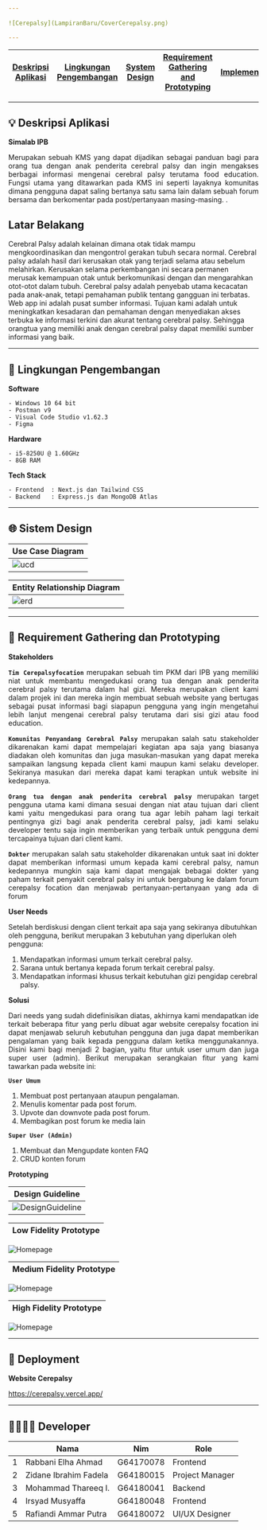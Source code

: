 ```yaml
---
 
![Cerepalsy](LampiranBaru/CoverCerepalsy.png)

---
```

[Deskripsi Aplikasi](#-deskripsi-aplikasi) | [Lingkungan Pengembangan](#-lingkungan-pengembangan) | [System Design](#-system-design) | [Requirement Gathering and Prototyping](#-requirement-gathering-and-prototyping) | [Implementation](#-implementation)| [Deployment](#-deployment) | [Developer](#-developer)
:---:|:---:|:---:|:---:|:---:|:---:|:---:

---

## 💡 Deskripsi Aplikasi
__Simalab IPB__
<p align="justify"> Merupakan sebuah KMS yang dapat dijadikan sebagai panduan bagi para orang tua dengan anak penderita cerebral palsy dan ingin mengakses berbagai informasi mengenai cerebral palsy terutama food education. Fungsi utama yang ditawarkan pada KMS ini seperti layaknya komunitas dimana pengguna dapat saling bertanya satu sama lain dalam sebuah forum bersama dan berkomentar pada post/pertanyaan masing-masing.
.</p>

## Latar Belakang

Cerebral Palsy adalah kelainan dimana otak tidak mampu mengkoordinasikan dan mengontrol gerakan tubuh secara normal. Cerebral palsy adalah hasil dari kerusakan otak yang terjadi selama atau sebelum melahirkan. Kerusakan selama perkembangan ini secara permanen merusak kemampuan otak untuk berkomunikasi dengan dan mengarahkan otot-otot dalam tubuh. Cerebral palsy adalah penyebab utama kecacatan pada anak-anak, tetapi pemahaman publik tentang gangguan ini terbatas. Web app ini adalah pusat sumber informasi. Tujuan kami adalah untuk meningkatkan kesadaran dan pemahaman dengan menyediakan akses terbuka ke informasi terkini dan akurat tentang cerebral palsy. Sehingga orangtua yang memiliki anak dengan cerebral palsy dapat memiliki sumber informasi yang baik.

---

## 🚧 Lingkungan Pengembangan

__Software__
```
- Windows 10 64 bit
- Postman v9   
- Visual Code Studio v1.62.3
- Figma
```
__Hardware__
```
- i5-8250U @ 1.60GHz 
- 8GB RAM
```
__Tech Stack__
```
- Frontend  : Next.js dan Tailwind CSS
- Backend   : Express.js dan MongoDB Atlas
```
---

## 🌐 Sistem Design

**Use Case Diagram** | 
------------ |
 ![ucd](LampiranBaru/UCD.jpeg) |


 **Entity Relationship Diagram** | 
------------ |
 ![erd](LampiranBaru/ERD.jpeg) |

---

## 🙋 Requirement Gathering dan Prototyping

__Stakeholders__

<p align="justify"> <code><b>Tim Cerepalsyfocation</b></code> merupakan sebuah tim PKM dari IPB yang memiliki niat untuk membantu mengedukasi orang tua dengan anak penderita cerebral palsy terutama dalam hal gizi. Mereka merupakan client kami dalam projek ini dan mereka ingin membuat sebuah website yang bertugas sebagai pusat informasi bagi siapapun pengguna yang ingin mengetahui lebih lanjut mengenai cerebral palsy terutama dari sisi gizi atau food education.</p>
  
<p align="justify"> <code><b>Komunitas Penyandang Cerebral Palsy</b></code> merupakan salah satu stakeholder dikarenakan kami dapat mempelajari kegiatan apa saja yang biasanya diadakan oleh komunitas dan juga masukan-masukan yang dapat mereka sampaikan langsung kepada client kami maupun kami selaku developer. Sekiranya masukan dari mereka dapat kami terapkan untuk website ini kedepannya.</p>
  
<p align="justify"> <code><b>Orang tua dengan anak penderita cerebral palsy</b></code> merupakan target pengguna utama kami dimana sesuai dengan niat atau tujuan dari client kami yaitu mengedukasi para orang tua agar lebih paham lagi terkait pentingnya gizi bagi anak penderita cerebral palsy, jadi kami selaku developer tentu saja ingin memberikan yang terbaik untuk pengguna demi tercapainya tujuan dari client kami.</p>

<p align="justify"> <code><b>Dokter</b></code> merupakan salah satu stakeholder dikarenakan untuk saat ini dokter dapat memberikan informasi umum kepada kami cerebral palsy, namun kedepannya mungkin saja kami dapat mengajak bebagai dokter yang paham terkait penyakit cerebral palsy ini untuk bergabung ke dalam forum cerepalsy focation dan menjawab pertanyaan-pertanyaan yang ada di forum</p>

__User Needs__

Setelah berdiskusi dengan client terkait apa saja yang sekiranya dibutuhkan oleh pengguna, berikut merupakan 3 kebutuhan yang diperlukan oleh pengguna:
1. Mendapatkan informasi umum terkait cerebral palsy.
2. Sarana untuk bertanya kepada forum terkait cerebral palsy.
3. Mendapatkan informasi khusus terkait kebutuhan gizi pengidap cerebral palsy.

__Solusi__

<p align="justify"> Dari needs yang sudah didefinisikan diatas, akhirnya kami mendapatkan ide terkait beberapa fitur yang perlu dibuat agar website cerepalsy focation ini dapat menjawab seluruh kebutuhan pengguna dan juga dapat memberikan pengalaman yang baik kepada pengguna dalam ketika menggunakannya. Disini kami bagi menjadi 2 bagian, yaitu fitur untuk user umum dan juga super user (admin). Berikut merupakan serangkaian fitur yang kami tawarkan pada website ini:</p>
   
<code><b>User Umum</b></code>
1. Membuat post pertanyaan ataupun pengalaman.
2. Menulis komentar pada post forum.
3. Upvote dan downvote pada post forum.
4. Membagikan post forum ke media lain

<code><b>Super User (Admin)</b></code>
1. Membuat dan Mengupdate konten FAQ
2. CRUD konten forum

__Prototyping__

**Design Guideline** | 
------------ |
![DesignGuideline](LampiranBaru/DesignGuidelines.png)|

**Low Fidelity Prototype** | 
------------ |
![Homepage](LampiranBaru/Lofi.png)

**Medium Fidelity Prototype** | 
------------ |
![Homepage](LampiranBaru/Medfi.png)

**High Fidelity Prototype** | 
------------ |
![Homepage](LampiranBaru/Highfi.png)

---

## 🚀 Deployment

__Website Cerepalsy__

https://cerepalsy.vercel.app/

---

## 👨‍👩‍👦‍👦 Developer
<table>
    <thead>
        <tr>
            <th></th>
            <th>Nama</th>
            <th>Nim</th>
            <th>Role</th>
        </tr>
    </thead>
    <tbody>
        <tr>
            <td>1</td>
            <td>Rabbani Elha Ahmad</td>
            <td>G64170078</td>
            <td>Frontend</td>
        </tr>
        <tr>
            <td>2</td>
            <td>Zidane Ibrahim Fadela</td>
            <td>G64180015</td>
            <td>Project Manager</td>
        </tr>
        <tr>
            <td>3</td>
            <td>Mohammad Thareeq I.</td>
            <td>G64180041</td>
            <td>Backend</td>
        </tr>
        <tr>
            <td>4</td>
            <td>Irsyad Musyaffa</td>
            <td>G64180048</td>
            <td>Frontend</td>
        </tr>
        <tr>
            <td>5</td>
            <td>Rafiandi Ammar Putra</td>
            <td>G64180072</td>
            <td>UI/UX Designer</td>
        </tr>
    </tbody>
</table>
